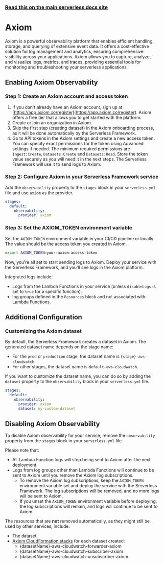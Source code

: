 <!--
title: Serverless Framework - Axiom Observability
description: How to configure observability for your Serverless Framework services using Axiom
short_title: Axiom
keywords: ['Serverless Framework', 'Observability', 'Monitoring', 'Axiom']
-->

<!-- DOCS-SITE-LINK:START automatically generated  -->

### [Read this on the main serverless docs site](https://www.serverless.com/framework/docs/guides/observability/axiom)

<!-- DOCS-SITE-LINK:END -->

# Axiom

Axiom is a powerful observability platform that enables efficient handling, storage, and querying of extensive event data. It offers a cost-effective solution for log management and analytics, ensuring comprehensive visibility across your applications. Axiom allows you to capture, analyze, and visualize logs, metrics, and traces, providing essential tools for monitoring and troubleshooting your serverless applications.

## Enabling Axiom Observability

### Step 1: Create an Axiom account and access token

1. If you don't already have an Axiom account, sign up at [https://app.axiom.co/register](https://app.axiom.co/register). Axiom offers a free tier that allows you to get started with the platform.
2. Create or join an organization in Axiom.
3. Skip the first step (creating dataset) in the Axiom onboarding process, as it will be done automatically by the Serverless Framework.
4. Go to API tokens in the Axiom settings and create a new access token.
   You can specify exact permissions for the token using Advanced settings if needed.
   The minimum required permissions are `Ingest:Create`, `Datasets:Create` and `Datasets:Read`.
   Store the token value securely as you will need it in the next steps.
   The Serverless Framework will use it to send logs to Axiom.

### Step 2: Configure Axiom in your Serverless Framework service

Add the `observability` property to the `stages` block in your `serverless.yml` file and use `axiom` as the provider.

```yaml
stages:
  default:
    observability:
      provider: axiom
```

### Step 3: Set the AXIOM_TOKEN environment variable

Set the `AXIOM_TOKEN` environment variable in your CI/CD pipeline or locally. The value should be the access token you created in Axiom.

```bash
export AXIOM_TOKEN=your-axiom-access-token
```

Now, you're all set to start sending logs to Axiom. Deploy your service with the Serverless Framework, and you'll see logs in the Axiom platform.

Integrated logs include:

- Logs from the Lambda Functions in your service (unless `disableLogs` is set to `true` for a specific function).
- log groups defined in the `Resources` block and not associated with Lambda Functions.

## Additional Configuration

### Customizing the Axiom dataset

By default, the Serverless Framework creates a dataset in Axiom. The generated dataset name depends on the stage name:

- For the `prod` or `production` stage, the dataset name is `{stage}-aws-cloudwatch`.
- For other stages, the dataset name is `default-aws-cloudwatch`.

If you want to customize the dataset name, you can do so by adding the `dataset` property to the `observability` block in your `serverless.yml` file.

```yaml
stages:
  default:
    observability:
      provider: axiom
      dataset: my-custom-dataset
```

## Disabling Axiom Observability

To disable Axiom observability for your service, remove the `observability` property from the `stages` block in your `serverless.yml` file.

Please note that:

- All Lambda Function logs will stop being sent to Axiom after the next deployment.
- Logs from log groups other than Lambda Functions will continue to be sent to Axiom until you remove the Axiom log subscriptions.
  -	To remove the Axiom log subscriptions, keep the `AXIOM_TOKEN` environment variable set and deploy the service with the Serverless Framework. The log subscriptions will be removed, and no more logs will be sent to Axiom.
  - If you unset the `AXIOM_TOKEN` environment variable before deploying, the log subscriptions will remain, and logs will continue to be sent to Axiom.

The resources that are **not** removed automatically, as they might still be used by other services, include:

- The dataset.
- [Axiom CloudFormation stacks](https://github.com/axiomhq/axiom-cloudwatch-forwarder) for each dataset created:
  - {datasetName}-aws-cloudwatch-forwarder-axiom
  - {datasetName}-aws-cloudwatch-subscriber-axiom
  - {datasetName}-aws-cloudwatch-unsubscriber-axiom
